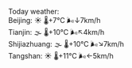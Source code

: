 Today weather:  
Beijing: ☀️ 🌡️+7°C 🌬️↓7km/h  
Tianjin: 🌫  🌡️+10°C 🌬️↖4km/h  
Shijiazhuang: 🌫  🌡️+10°C 🌬️↘7km/h  
Tangshan: ☀️ 🌡️+11°C 🌬️←5km/h  
